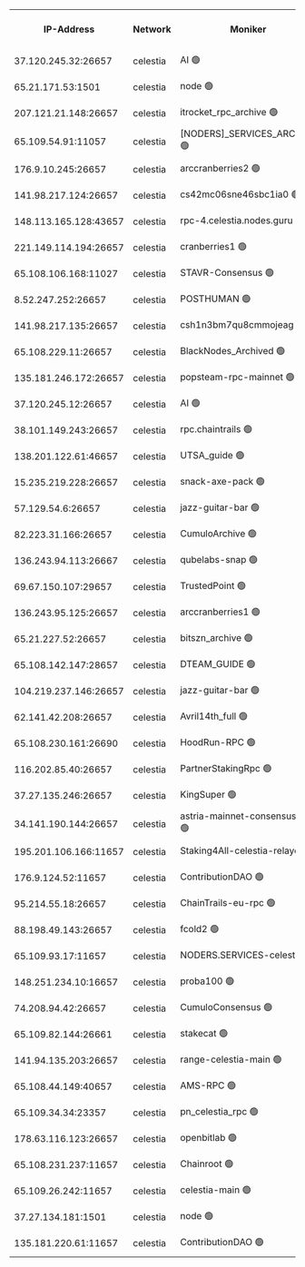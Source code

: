 


<table><tr><th>IP-Address</th><th>Network</th><th>Moniker</th><th>Latest Block Height</th><th>Earliest Block Height</th><th>Catching Up</th><th>Tx Index</th><th>Voting Power</th><th>Version</th><th>Scan Time</th></tr><tr><td>37.120.245.32:26657</td><td>celestia</td><td>AI 🟢</td><td>3492880</td><td>1</td><td>False</td><td>off</td><td>0</td><td>3.1.1</td><td>2025-01-12T03:00:37.267715021UTC</td></tr><tr><td>65.21.171.53:1501</td><td>celestia</td><td>node 🟢</td><td>3492880</td><td>1</td><td>False</td><td>on</td><td>0</td><td>3.2.0</td><td>2025-01-12T03:00:37.659348310UTC</td></tr><tr><td>207.121.21.148:26657</td><td>celestia</td><td>itrocket_rpc_archive 🟢</td><td>3492884</td><td>1</td><td>False</td><td>on</td><td>0</td><td>3.2.0</td><td>2025-01-12T03:01:00.157401593UTC</td></tr><tr><td>65.109.54.91:11057</td><td>celestia</td><td>[NODERS]_SERVICES_ARCHIVE 🟢</td><td>3483015</td><td>1</td><td>False</td><td>on</td><td>0</td><td>3.2.0</td><td>2025-01-12T03:01:29.446238238UTC</td></tr><tr><td>176.9.10.245:26657</td><td>celestia</td><td>arccranberries2 🟢</td><td>3492894</td><td>1</td><td>False</td><td>on</td><td>0</td><td>3.2.0</td><td>2025-01-12T03:01:52.530975186UTC</td></tr><tr><td>141.98.217.124:26657</td><td>celestia</td><td>cs42mc06sne46sbc1ia0 🟢</td><td>3492895</td><td>1</td><td>False</td><td>on</td><td>0</td><td>3.2.0</td><td>2025-01-12T03:01:56.379568788UTC</td></tr><tr><td>148.113.165.128:43657</td><td>celestia</td><td>rpc-4.celestia.nodes.guru 🟢</td><td>3492899</td><td>1</td><td>False</td><td>on</td><td>0</td><td>3.2.0</td><td>2025-01-12T03:02:15.606526961UTC</td></tr><tr><td>221.149.114.194:26657</td><td>celestia</td><td>cranberries1 🟢</td><td>3492901</td><td>1</td><td>False</td><td>on</td><td>0</td><td>3.2.0</td><td>2025-01-12T03:02:25.170507465UTC</td></tr><tr><td>65.108.106.168:11027</td><td>celestia</td><td>STAVR-Consensus 🟢</td><td>3492901</td><td>1</td><td>False</td><td>off</td><td>0</td><td>3.2.0</td><td>2025-01-12T03:02:27.579308590UTC</td></tr><tr><td>8.52.247.252:26657</td><td>celestia</td><td>POSTHUMAN 🟢</td><td>3492910</td><td>1</td><td>False</td><td>on</td><td>0</td><td>3.2.0</td><td>2025-01-12T03:03:17.329759234UTC</td></tr><tr><td>141.98.217.135:26657</td><td>celestia</td><td>csh1n3bm7qu8cmmojeag 🟢</td><td>3492910</td><td>1</td><td>False</td><td>on</td><td>0</td><td>3.2.0</td><td>2025-01-12T03:03:17.698525788UTC</td></tr><tr><td>65.108.229.11:26657</td><td>celestia</td><td>BlackNodes_Archived 🟢</td><td>3492911</td><td>1</td><td>False</td><td>on</td><td>0</td><td>3.1.1</td><td>2025-01-12T03:03:22.586097620UTC</td></tr><tr><td>135.181.246.172:26657</td><td>celestia</td><td>popsteam-rpc-mainnet 🟢</td><td>3492917</td><td>1</td><td>False</td><td>on</td><td>0</td><td>3.2.0</td><td>2025-01-12T03:03:56.217955996UTC</td></tr><tr><td>37.120.245.12:26657</td><td>celestia</td><td>AI 🟢</td><td>3492920</td><td>1</td><td>False</td><td>off</td><td>0</td><td>3.1.1</td><td>2025-01-12T03:04:08.927608847UTC</td></tr><tr><td>38.101.149.243:26657</td><td>celestia</td><td>rpc.chaintrails 🟢</td><td>3492921</td><td>1</td><td>False</td><td>on</td><td>0</td><td>3.2.0</td><td>2025-01-12T03:04:15.346257293UTC</td></tr><tr><td>138.201.122.61:46657</td><td>celestia</td><td>UTSA_guide 🟢</td><td>3492926</td><td>1</td><td>False</td><td>on</td><td>0</td><td>3.2.0</td><td>2025-01-12T03:04:39.612434564UTC</td></tr><tr><td>15.235.219.228:26657</td><td>celestia</td><td>snack-axe-pack 🟢</td><td>3492926</td><td>1</td><td>False</td><td>off</td><td>0</td><td>3.1.1</td><td>2025-01-12T03:04:44.518055700UTC</td></tr><tr><td>57.129.54.6:26657</td><td>celestia</td><td>jazz-guitar-bar 🟢</td><td>3492928</td><td>1</td><td>False</td><td>off</td><td>0</td><td>3.1.1</td><td>2025-01-12T03:04:52.970362658UTC</td></tr><tr><td>82.223.31.166:26657</td><td>celestia</td><td>CumuloArchive 🟢</td><td>3492928</td><td>1</td><td>False</td><td>on</td><td>0</td><td>3.2.0</td><td>2025-01-12T03:04:55.442637860UTC</td></tr><tr><td>136.243.94.113:26667</td><td>celestia</td><td>qubelabs-snap 🟢</td><td>3492931</td><td>1</td><td>False</td><td>on</td><td>0</td><td>3.2.0</td><td>2025-01-12T03:05:10.409221436UTC</td></tr><tr><td>69.67.150.107:29657</td><td>celestia</td><td>TrustedPoint 🟢</td><td>3492934</td><td>1</td><td>False</td><td>on</td><td>0</td><td>3.2.0</td><td>2025-01-12T03:05:25.424713608UTC</td></tr><tr><td>136.243.95.125:26657</td><td>celestia</td><td>arccranberries1 🟢</td><td>3492942</td><td>1</td><td>False</td><td>on</td><td>0</td><td>3.2.0</td><td>2025-01-12T03:06:08.858237957UTC</td></tr><tr><td>65.21.227.52:26657</td><td>celestia</td><td>bitszn_archive 🟢</td><td>3492943</td><td>1</td><td>False</td><td>on</td><td>0</td><td>3.0.2</td><td>2025-01-12T03:06:15.717997011UTC</td></tr><tr><td>65.108.142.147:28657</td><td>celestia</td><td>DTEAM_GUIDE 🟢</td><td>3492950</td><td>1</td><td>False</td><td>on</td><td>0</td><td>3.2.0</td><td>2025-01-12T03:06:53.394043563UTC</td></tr><tr><td>104.219.237.146:26657</td><td>celestia</td><td>jazz-guitar-bar 🟢</td><td>3492952</td><td>1</td><td>False</td><td>off</td><td>0</td><td>3.1.1</td><td>2025-01-12T03:07:04.673548900UTC</td></tr><tr><td>62.141.42.208:26657</td><td>celestia</td><td>Avril14th_full 🟢</td><td>3492957</td><td>1</td><td>False</td><td>on</td><td>0</td><td>3.2.0</td><td>2025-01-12T03:07:27.415352880UTC</td></tr><tr><td>65.108.230.161:26690</td><td>celestia</td><td>HoodRun-RPC 🟢</td><td>2371494</td><td>1537165</td><td>False</td><td>off</td><td>0</td><td>1.9.0</td><td>2025-01-12T03:07:01.944727260UTC</td></tr><tr><td>116.202.85.40:26657</td><td>celestia</td><td>PartnerStakingRpc 🟢</td><td>2371494</td><td>1588231</td><td>False</td><td>on</td><td>0</td><td>1.9.0</td><td>2025-01-12T03:00:48.195638255UTC</td></tr><tr><td>37.27.135.246:26657</td><td>celestia</td><td>KingSuper 🟢</td><td>2371494</td><td>1814358</td><td>False</td><td>off</td><td>0</td><td>1.3.0</td><td>2025-01-12T03:01:35.959820704UTC</td></tr><tr><td>34.141.190.144:26657</td><td>celestia</td><td>astria-mainnet-consensus-1 🟢</td><td>3492920</td><td>2371501</td><td>False</td><td>on</td><td>0</td><td>3.2.0</td><td>2025-01-12T03:04:09.711942192UTC</td></tr><tr><td>195.201.106.166:11657</td><td>celestia</td><td>Staking4All-celestia-relayer 🟢</td><td>3492959</td><td>2399575</td><td>False</td><td>off</td><td>0</td><td>3.0.2</td><td>2025-01-12T03:07:40.687190209UTC</td></tr><tr><td>176.9.124.52:11657</td><td>celestia</td><td>ContributionDAO 🟢</td><td>3492943</td><td>2419178</td><td>False</td><td>on</td><td>0</td><td>3.1.1</td><td>2025-01-12T03:06:13.240877250UTC</td></tr><tr><td>95.214.55.18:26657</td><td>celestia</td><td>ChainTrails-eu-rpc 🟢</td><td>3492957</td><td>2832001</td><td>False</td><td>on</td><td>0</td><td>3.2.0</td><td>2025-01-12T03:07:27.822337180UTC</td></tr><tr><td>88.198.49.143:26657</td><td>celestia</td><td>fcold2 🟢</td><td>3492921</td><td>3174774</td><td>False</td><td>on</td><td>0</td><td>3.2.0</td><td>2025-01-12T03:04:14.281292768UTC</td></tr><tr><td>65.109.93.17:11657</td><td>celestia</td><td>NODERS.SERVICES-celestia 🟢</td><td>3492923</td><td>3188251</td><td>False</td><td>on</td><td>0</td><td>3.2.0</td><td>2025-01-12T03:04:24.913964681UTC</td></tr><tr><td>148.251.234.10:16657</td><td>celestia</td><td>proba100 🟢</td><td>3368357</td><td>3197687</td><td>False</td><td>off</td><td>0</td><td>3.2.0</td><td>2025-01-12T03:03:08.216500225UTC</td></tr><tr><td>74.208.94.42:26657</td><td>celestia</td><td>CumuloConsensus 🟢</td><td>3492901</td><td>3398001</td><td>False</td><td>on</td><td>0</td><td>3.2.0</td><td>2025-01-12T03:02:28.573664779UTC</td></tr><tr><td>65.109.82.144:26661</td><td>celestia</td><td>stakecat 🟢</td><td>3492922</td><td>3400001</td><td>False</td><td>on</td><td>0</td><td>3.0.2</td><td>2025-01-12T03:04:21.820224279UTC</td></tr><tr><td>141.94.135.203:26657</td><td>celestia</td><td>range-celestia-main 🟢</td><td>3492883</td><td>3419239</td><td>False</td><td>on</td><td>0</td><td>3.0.2</td><td>2025-01-12T03:00:51.541392936UTC</td></tr><tr><td>65.108.44.149:40657</td><td>celestia</td><td>AMS-RPC 🟢</td><td>3492920</td><td>3435274</td><td>False</td><td>on</td><td>0</td><td>3.2.0</td><td>2025-01-12T03:04:09.369604043UTC</td></tr><tr><td>65.109.34.34:23357</td><td>celestia</td><td>pn_celestia_rpc 🟢</td><td>3492917</td><td>3449313</td><td>False</td><td>on</td><td>0</td><td>3.2.0</td><td>2025-01-12T03:03:55.810767681UTC</td></tr><tr><td>178.63.116.123:26657</td><td>celestia</td><td>openbitlab 🟢</td><td>3492883</td><td>3479429</td><td>False</td><td>on</td><td>0</td><td>3.1.1</td><td>2025-01-12T03:00:53.996342333UTC</td></tr><tr><td>65.108.231.237:11657</td><td>celestia</td><td>Chainroot 🟢</td><td>3492895</td><td>3481451</td><td>False</td><td>on</td><td>0</td><td>3.2.0</td><td>2025-01-12T03:01:53.963629942UTC</td></tr><tr><td>65.109.26.242:11657</td><td>celestia</td><td>celestia-main 🟢</td><td>3492929</td><td>3484139</td><td>False</td><td>on</td><td>0</td><td>3.2.0</td><td>2025-01-12T03:04:57.884733458UTC</td></tr><tr><td>37.27.134.181:1501</td><td>celestia</td><td>node 🟢</td><td>3492906</td><td>3484837</td><td>False</td><td>off</td><td>0</td><td>3.0.2</td><td>2025-01-12T03:02:51.620074778UTC</td></tr><tr><td>135.181.220.61:11657</td><td>celestia</td><td>ContributionDAO 🟢</td><td>3492911</td><td>3492192</td><td>False</td><td>off</td><td>0</td><td>3.1.1</td><td>2025-01-12T03:03:20.100629231UTC</td></tr></table>